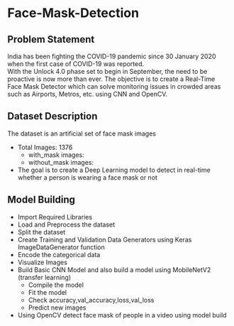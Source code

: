 # Face-Mask-Detection

## Problem Statement
India has been fighting the COVID-19 pandemic since 30 January 2020 when the first case of COVID-19 was reported.  
With the Unlock 4.0 phase set to begin in September, the need to be proactive is now more than ever. 
The objective is to create a Real-Time Face Mask Detector which can solve monitoring issues in crowded areas such as Airports, Metros, etc. using CNN and OpenCV.
## Dataset Description
The dataset is an artificial set of face mask images
* Total Images: 1376
  * with_mask images: 
  * without_mask images: 
* The goal is to create a Deep Learning model to detect in real-time whether a person is wearing a face mask or not

## Model Building
* Import Required Libraries
* Load and Preprocess the dataset
* Split the dataset
* Create Training and Validation Data Generators using Keras ImageDataGenerator function
* Encode the categorical data
* Visualize Images
* Build Basic CNN Model and also build a model using MobileNetV2 (transfer learning)
  * Compile the model
  * Fit the model
  * Check accuracy,val_accuracy,loss,val_loss
  * Predict new images
* Using OpenCV detect face mask of people in a video using model build
